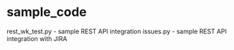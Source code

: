 # sample_code

rest_wk_test.py - sample REST API integration
issues.py - sample REST API integration with JIRA




